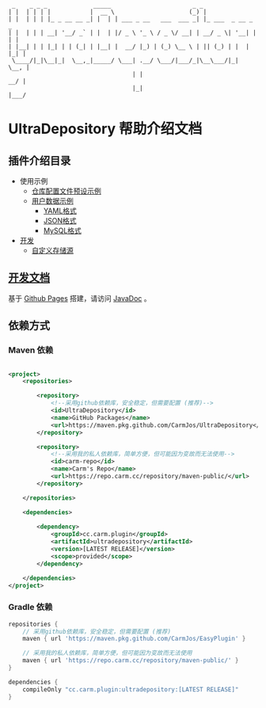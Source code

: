 ```text
 _    _ _ _             _____                       _ _                   
| |  | | | |           |  __ \                     (_) |                  
| |  | | | |_ _ __ __ _| |  | | ___ _ __   ___  ___ _| |_ ___  _ __ _   _ 
| |  | | | __| '__/ _` | |  | |/ _ \ '_ \ / _ \/ __| | __/ _ \| '__| | | |
| |__| | | |_| | | (_| | |__| |  __/ |_) | (_) \__ \ | || (_) | |  | |_| |
 \____/|_|\__|_|  \__,_|_____/ \___| .__/ \___/|___/_|\__\___/|_|   \__, |
                                   | |                               __/ |
                                   |_|                              |___/ 
```

# UltraDepository 帮助介绍文档

## 插件介绍目录

- 使用示例
    - [仓库配置文件预设示例](../.examples/depositories)
    - [用户数据示例](../.examples/userdata)
        - [YAML格式](../.examples/userdata/uuid.yml)
        - [JSON格式](../.examples/userdata/uuid.json)
        - [MySQL格式](../.examples/userdata/database.sql)
- [开发](develop)
    - [自定义存储源](develop/use-custome-storage.md)


## [开发文档](JAVADOC-README.md)

基于 [Github Pages](https://pages.github.com/) 搭建，请访问 [JavaDoc](https://carmjos.github.io/UltraDepository) 。

## 依赖方式

### Maven 依赖

```xml

<project>
    <repositories>

        <repository>
            <!--采用github依赖库，安全稳定，但需要配置 (推荐)-->
            <id>UltraDepository</id>
            <name>GitHub Packages</name>
            <url>https://maven.pkg.github.com/CarmJos/UltraDepository</url>
        </repository>

        <repository>
            <!--采用我的私人依赖库，简单方便，但可能因为变故而无法使用-->
            <id>carm-repo</id>
            <name>Carm's Repo</name>
            <url>https://repo.carm.cc/repository/maven-public/</url>
        </repository>

    </repositories>

    <dependencies>
        
        <dependency>
            <groupId>cc.carm.plugin</groupId>
            <artifactId>ultradepository</artifactId>
            <version>[LATEST RELEASE]</version>
            <scope>provided</scope>
        </dependency>

    </dependencies>
</project>
```

### Gradle 依赖

```groovy
repositories {
    // 采用github依赖库，安全稳定，但需要配置 (推荐)
    maven { url 'https://maven.pkg.github.com/CarmJos/EasyPlugin' }

    // 采用我的私人依赖库，简单方便，但可能因为变故而无法使用
    maven { url 'https://repo.carm.cc/repository/maven-public/' }
}

dependencies {
    compileOnly "cc.carm.plugin:ultradepository:[LATEST RELEASE]"
}
```